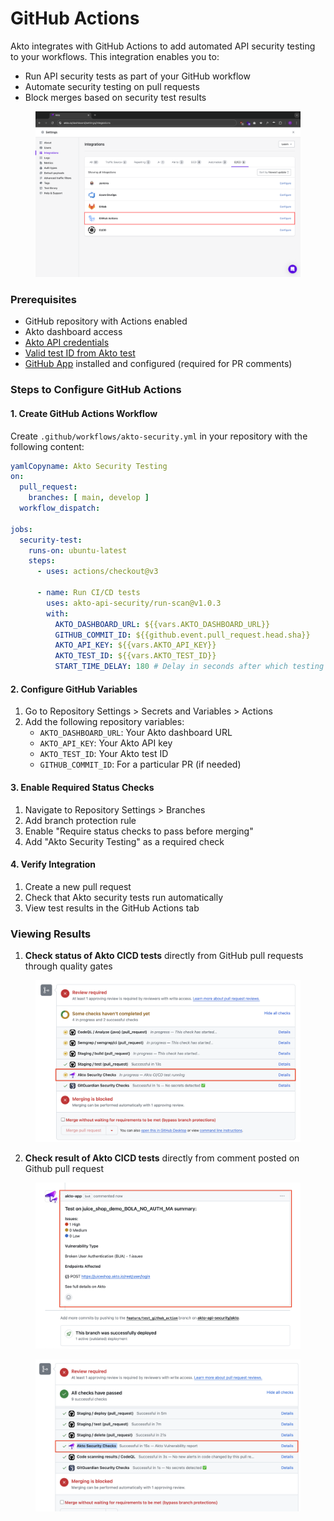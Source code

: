 # GitHub Actions

Akto integrates with GitHub Actions to add automated API security testing to your workflows. This integration enables you to:

* Run API security tests as part of your GitHub workflow
* Automate security testing on pull requests
* Block merges based on security test results

<figure><img src="../../.gitbook/assets/image (65).png" alt=""><figcaption></figcaption></figure>

### Prerequisites

* GitHub repository with Actions enabled
* Akto dashboard access
* [Akto API credentials](../how-to/get-api-credentials.md)
* [Valid test ID from Akto test](../how-to/test-id-from-akto-test.md)
* [GitHub App](create-github-app.md) installed and configured (required for PR comments)

### Steps to Configure GitHub Actions

#### 1. Create GitHub Actions Workflow

Create `.github/workflows/akto-security.yml` in your repository with the following content:

```yaml
yamlCopyname: Akto Security Testing
on:
  pull_request:
    branches: [ main, develop ]
  workflow_dispatch:

jobs:
  security-test:
    runs-on: ubuntu-latest
    steps:
      - uses: actions/checkout@v3
      
      - name: Run CI/CD tests
        uses: akto-api-security/run-scan@v1.0.3
        with:
          AKTO_DASHBOARD_URL: ${{vars.AKTO_DASHBOARD_URL}}
          GITHUB_COMMIT_ID: ${{github.event.pull_request.head.sha}}
          AKTO_API_KEY: ${{vars.AKTO_API_KEY}}
          AKTO_TEST_ID: ${{vars.AKTO_TEST_ID}}
          START_TIME_DELAY: 180 # Delay in seconds after which testing run is started, optional, default is 0
```

#### 2. Configure GitHub Variables

1. Go to Repository Settings > Secrets and Variables > Actions
2. Add the following repository variables:
   * `AKTO_DASHBOARD_URL`: Your Akto dashboard URL
   * `AKTO_API_KEY`: Your Akto API key
   * `AKTO_TEST_ID`: Your Akto test ID
   * `GITHUB_COMMIT_ID`: For a particular PR (if needed)

#### 3. Enable Required Status Checks

1. Navigate to Repository Settings > Branches
2. Add branch protection rule
3. Enable "Require status checks to pass before merging"
4. Add "Akto Security Testing" as a required check

#### 4. Verify Integration

1. Create a new pull request
2. Check that Akto security tests run automatically
3. View test results in the GitHub Actions tab

### Viewing Results

1. **Check status of Akto CICD tests** directly from GitHub pull requests through quality gates

<figure><img src="../../.gitbook/assets/image (1) (1) (1) (1) (1) (1) (1) (1) (1) (1) (1) (1) (1) (1) (1) (1).png" alt=""><figcaption></figcaption></figure>

2. **Check result of Akto CICD tests** directly from comment posted on Github pull request

<figure><img src="../../.gitbook/assets/image (1) (1) (1) (1) (1) (1) (1) (1) (1) (1) (1) (1) (1) (1) (1) (1) (1).png" alt=""><figcaption></figcaption></figure>

<figure><img src="../../.gitbook/assets/image (2) (1) (1) (1) (1) (1) (1) (1) (1) (1) (1) (1).png" alt=""><figcaption></figcaption></figure>
